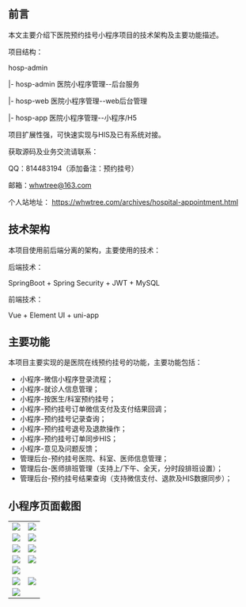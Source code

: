 ## 前言

本文主要介绍下医院预约挂号小程序项目的技术架构及主要功能描述。

项目结构：

hosp-admin	

|- hosp-admin	医院小程序管理--后台服务

|- hosp-web	医院小程序管理--web后台管理

|- hosp-app	医院小程序管理--小程序/H5

项目扩展性强，可快速实现与HIS及已有系统对接。 

获取源码及业务交流请联系：

QQ：814483194（添加备注：预约挂号）

邮箱：whwtree@163.com

个人站地址：
https://whwtree.com/archives/hospital-appointment.html


## 技术架构

本项目使用前后端分离的架构，主要使用的技术：

后端技术：

SpringBoot + Spring Security + JWT + MySQL

前端技术：

Vue + Element UI + uni-app


## 主要功能

本项目主要实现的是医院在线预约挂号的功能，主要功能包括：
- 小程序-微信小程序登录流程；
- 小程序-就诊人信息管理；
- 小程序-按医生/科室预约挂号；
- 小程序-预约挂号订单微信支付及支付结果回调；
- 小程序-预约挂号记录查询；
- 小程序-预约挂号退号及退款操作；
- 小程序-预约挂号订单同步HIS；
- 小程序-意见及问题反馈；
- 管理后台-预约挂号医院、科室、医师信息管理；
- 管理后台-医师排班管理（支持上/下午、全天，分时段排班设置）；
- 管理后台-预约挂号结果查询（支持微信支付、退款及HIS数据同步）；



## 小程序页面截图

<table>
    <tr>
        <td class='miniapp'><img src="https://gitee.com/whwtree/hospital-appointment/raw/master/images/hosp-home.png"/></td>
        <td class='miniapp'><img src="https://gitee.com/whwtree/hospital-appointment/raw/master/images/hosp-doctor.png"/></td>
    </tr>
	<tr>
        <td><img src="https://gitee.com/whwtree/hospital-appointment/raw/master/images/hosp-doctor-2.png"/></td>
		<td><img src="https://gitee.com/whwtree/hospital-appointment/raw/master/images/hosp-dept.png"/></td>
    </tr>
	<tr>
        <td><img src="https://gitee.com/whwtree/hospital-appointment/raw/master/images/hosp-schedule-dept.png"/></td>
        <td><img src="https://gitee.com/whwtree/hospital-appointment/raw/master/images/hosp-schedule-timerange.png"/></td>
    </tr>
	<tr>
        <td><img src="https://gitee.com/whwtree/hospital-appointment/raw/master/images/hosp-appointment.png"/></td>
        <td><img src="https://gitee.com/whwtree/hospital-appointment/raw/master/images/hosp-order-list.png"/></td>
    </tr>
	<tr>
        <td><img src="https://gitee.com/whwtree/hospital-appointment/raw/master/images/hosp-appointment.png"/></td>
        <td></td>
    </tr>
	<tr>
        <td><img src="https://gitee.com/whwtree/hospital-appointment/raw/master/images/doctor-schedule-01.png"/></td>
		<td><img src="https://gitee.com/whwtree/hospital-appointment/raw/master/images/doctor-schedule-02.png"/></td>
    </tr>
	<tr>
        <td><img src="https://gitee.com/whwtree/hospital-appointment/raw/master/images/hosp-order-01.png"/></td>
		<td></td>
    </tr>
</table>


